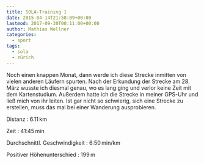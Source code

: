 ```yaml
---
title: SOLA-Training 1
date: 2015-04-14T21:58:09+00:00
lastmod: 2017-09-30T00:11:00+00:00
author: Mathias Wellner
categories:
  - sport
tags:
  - sola
  - zürich
---
```

Noch einen knappen Monat, dann werde ich diese Strecke inmitten von vielen anderen Läufern spurten. Nach der Erkundung der Strecke am 28. März wusste ich diesmal genau, wo es lang ging und verlor keine Zeit mit dem Kartenstudium. Außerdem hatte ich die Strecke in meiner GPS-Uhr und ließ mich von ihr leiten. Ist gar nicht so schwierig, sich eine Strecke zu erstellen, muss das mal bei einer Wanderung ausprobieren. 

Distanz
: 6.11&thinsp;km

Zeit
: 41:45&thinsp;min

Durchschnittl. Geschwindigkeit
: 6:50&thinsp;min/km

Positiver Höhenunterschied
: 199&thinsp;m
